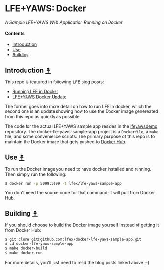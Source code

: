 # LFE+YAWS: Docker

*A Sample LFE+YAWS Web Application Running on Docker*


#### Contents

* [Introduction](#introduction-)
* [Use](#use-)
* [Building](#building-)


## Introduction [&#x219F;](#contents)

This repo is featured in following LFE blog posts:

* [Running LFE in Docker](http://blog.lfe.io/tutorials/2014/12/07/1837-running-lfe-in-docker/)
* [LFE+YAWS Docker Update](http://blog.lfe.io/tutorials/2015/11/28/2110-lfe-yaws-docker-update/)

The former goes into more detail on how to run LFE in docker, which the second
one is an update showing how to use the Docker image genereated from this repo
as quickly as possible.

The code for the actual LFE+YAWS sample app resides in the
[lfeyawsdemo](https://github.com/lfex/lfeyawsdemo) repository. The
docker-lfe-yaws-sample-app project is a ``Dockerfile``, a ``make`` file, and
some convenience scripts. The primary purpose of this repo is to maintain the
Docker image that gets pushed to
[Docker Hub](https://hub.docker.com/r/lfex/lfe-yaws-sample-app/).


## Use [&#x219F;](#contents)

To run the Docker image you need to have docker installed and running. Then
simply run the following:

```bash
$ docker run -p 5099:5099 -t lfex/lfe-yaws-sample-app
```

You don't need the source code for that command; it will pull from Docker Hub.


## Building [&#x219F;](#contents)

If you should choose to build the Docker image yourself instead of getting it
from Docker Hub:

```bash
$ git clone git@github.com:lfex/docker-lfe-yaws-sample-app.git
$ cd docker-lfe-yaws-sample-app
$ make docker-build
$ make docker-run
```

For more details, you'll just need to read the blog posts linked above ;-)

